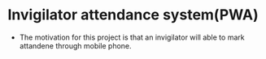 # Invigilator attendance system(PWA)
- The motivation for this project is that an invigilator will able to mark attandene through mobile phone. 

